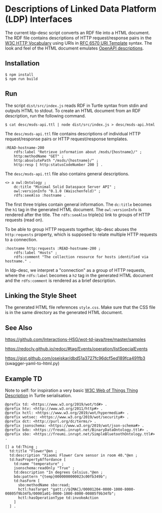 # Descriptions of Linked Data Platform (LDP) Interfaces

The current ldp-desc script converts an RDF file into a HTML document.
The RDF file contains descriptions of HTTP request/response pairs in the [W3C HTTP Vocabulary](https://www.w3.org/TR/HTTP-in-RDF/) using URIs in [RFC 6570 URI Template](https://www.rfc-editor.org/rfc/rfc6570) syntax.
The look and feel of the HTML document emulates [OpenAPI descriptions](https://swagger.io/specification/).

## Installation

    $ npm install
    $ npm run build

## Run

The script `dist/src/index.js` reads RDF in Turtle syntax from stdin and outputs HTML to stdout.
To create an HTML document from an RDF description, run the following command.

    $ cat desc/msds-api.ttl | node dist/src/index.js > desc/msds-api.html

The `desc/msds-api.ttl` file contains descriptions of individual HTTP request/response pairs or HTTP request/response templates.

    :READ-hostname-200
        rdfs:label "Retrieve information about /msds/{hostname}/" ;
        http:methodName "GET" ;
        http:absolutePath "/msds/{hostname}/" ;
        http:resp [ http:statusCodeNumber 200 ] .

The `desc/msds-api.ttl` file also contains general descriptions.

    <> a owl:Ontology ;
        dc:title "Minimal Solid Dataspace Server API" ;
        owl:versionInfo "0.1.0 (Waischenfeld)" ;
        rdfs:seeAlso :hostname .

The first three triples contain general information.
The `dc:title` becomes the `h1` tag in the generated HTML document.
The `owl:versionInfo` is rendered after the title.
The `rdfs:seeAlso` triple(s) link to groups of HTTP requests (read on).

To be able to group HTTP requests together, ldp-desc abuses the `http:requests` property, which is supposed to relate multiple HTTP requests to a connection.

    :hostname http:requests :READ-hostname-200 ;
        rdfs:label "Hosts" ;
        rdfs:comment "The collection resource for hosts identified via hostname." .

In ldp-desc, we interpret a "connection" as a group of HTTP requests, where the `rdfs:label` becomes a `h2` tag in the generated HTML document and the `rdfs:comment` is rendered as a brief description.

## Linking the Style Sheet

The generated HTML file references `style.css`.
Make sure that the CSS file is in the same directory as the generated HTML document.

## See Also

https://github.com/Interactions-HSG/wot-td-java/tree/master/samples

https://redocly.github.io/redoc/#tag/Events/operation/listSpecialEvents

https://gist.github.com/oseiskar/dbd51a3727fc96dcf5ed189fca491fb3 (swagger-yaml-to-html.py)

## Example TD

Note to self: for inspiration a very basic [W3C Web of Things Thing Description](https://www.w3.org/TR/wot-thing-description11/) in Turtle serialisation.

    @prefix td: <https://www.w3.org/2019/wot/td#> .
    @prefix htv: <http://www.w3.org/2011/http#> .
    @prefix hctl: <https://www.w3.org/2019/wot/hypermedia#> .
    @prefix wotsec: <https://www.w3.org/2019/wot/security#> .
    @prefix dct: <http://purl.org/dc/terms/> .
    @prefix jsonschema: <https://www.w3.org/2019/wot/json-schema#> .
    @prefix bdo: <https://freumi.inrupt.net/BinaryDataOntology.ttl#> .
    @prefix sbo: <https://freumi.inrupt.net/SimpleBluetoothOntology.ttl#> .
    
    [] a td:Thing ;
      td:title "Flower"@en ;
      td:description "Xiaomi Flower Care sensor in room 40."@en ;
      td:hasPropertyAffordance [
        td:name "temperature" ;
        jsonschema:readOnly "True" ;
        td:description "In degrees Celsius."@en ;
        bdo:pattern "{temp}0000000000023c00fb349b";
        td:hasForm [ 
          sbo:methodName sbo:read;
          hctl:hasTarget "gatt://${MAC}/00001204-0000-1000-8000-00805f9b34fb/00001a01-0000-1000-8000-00805f9b34fb";
          hctl:hasOperationType td:invokeAction
        ]
      ] .
